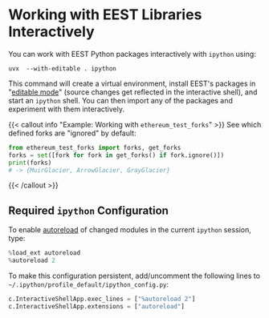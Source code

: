 # Working with EEST Libraries Interactively

You can work with EEST Python packages interactively with `ipython` using:

```console
uvx  --with-editable . ipython
```

This command will create a virtual environment, install EEST's packages in "[editable mode](https://setuptools.pypa.io/en/latest/userguide/development_mode.html)" (source changes get reflected in the interactive shell), and start an `ipython` shell. You can then import any of the packages and experiment with them interactively.

{{< callout info "Example: Working with `ethereum_test_forks`" >}}
See which defined forks are "ignored" by default:

```python
from ethereum_test_forks import forks, get_forks
forks = set([fork for fork in get_forks() if fork.ignore()])
print(forks)
# -> {MuirGlacier, ArrowGlacier, GrayGlacier}
```
{{< /callout >}}

## Required `ipython` Configuration

To enable [autoreload](https://ipython.readthedocs.io/en/stable/config/extensions/autoreload.html) of changed modules in the current `ipython` session, type:

```python
%load_ext autoreload
%autoreload 2
```

To make this configuration persistent, add/uncomment the following lines to `~/.ipython/profile_default/ipython_config.py`:

```python
c.InteractiveShellApp.exec_lines = ["%autoreload 2"]
c.InteractiveShellApp.extensions = ["autoreload"]
```
